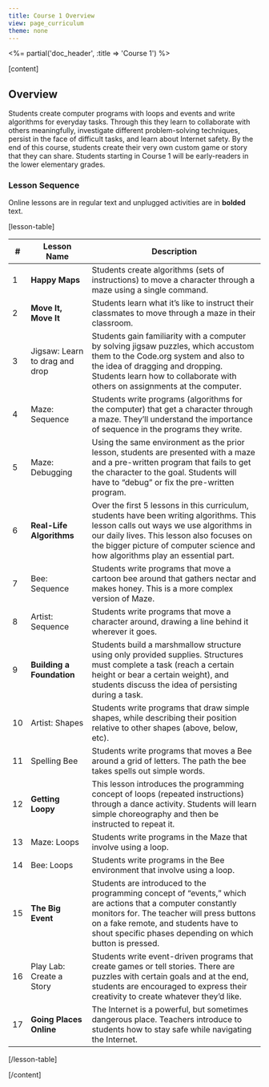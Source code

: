 ```yaml
---
title: Course 1 Overview
view: page_curriculum
theme: none
---
```


<%= partial('doc_header', :title => 'Course 1') %>

[content]
## Overview

Students create computer programs with loops and events and write algorithms for everyday tasks. Through this they learn to collaborate with others meaningfully, investigate different problem-solving techniques, persist in the face of difficult tasks, and learn about Internet safety. By the end of this course, students create their very own custom game or story that they can share. Students starting in Course 1 will be early-readers in the lower elementary grades.

### Lesson Sequence 

Online lessons are in regular text and unplugged activities are in **bolded** text.


[lesson-table]

| #  |          Lesson Name               |                                                                                                                            Description                                                                                                                             |
|----|------------------------------------|--------------------------------------------------------------------------------------------------------------------------------------------------------------------------------------------------------------------------------------------------------------------|
|  1 | **Happy Maps**                     | Students create algorithms (sets of instructions) to move a character through a maze using a single command.                                                                                                                                                      |
|  2 | **Move It, Move It**               | Students learn what it’s like to instruct their classmates to move through a maze in their classroom.                                                                                                                                                              |
|  3 | Jigsaw: Learn to drag and drop     | Students gain familiarity with a computer by solving jigsaw puzzles, which accustom them to the Code.org system and also to the idea of dragging and dropping. Students learn how to collaborate with others on assignments at the computer.                        |
|  4 | Maze: Sequence                     | Students write programs (algorithms for the computer) that get a character through a maze. They’ll understand the importance of sequence in the programs they write.                                                                                             |
|  5 | Maze: Debugging                    | Using the same environment as the prior lesson, students are presented with a maze and a pre-written program that fails to get the character to the goal. Students will have to “debug” or fix the pre-written program.                                            |
|  6 | **Real-Life Algorithms**           | Over the first 5 lessons in this curriculum, students have been writing algorithms. This lesson calls out ways we use algorithms in our daily lives. This lesson also focuses on the bigger picture of computer science and how algorithms play an essential part. |
|  7 | Bee: Sequence                      | Students write programs that move a cartoon bee around that gathers nectar and makes honey. This is a more complex version of Maze.                                                                                                                                |
|  8 | Artist: Sequence                   | Students write programs that move a character around, drawing a line behind it wherever it goes.                                                                                                                                                                   |
|  9 | **Building a Foundation**          | Students build a marshmallow structure using only provided supplies. Structures must complete a task (reach a certain height or bear a certain weight), and students discuss the idea of persisting during a task.                                                 |
| 10 | Artist: Shapes                     | Students write programs that draw simple shapes, while describing their position relative to other shapes (above, below, etc).                                                                                                                                     |
| 11 | Spelling Bee                       | Students write programs that moves a Bee around a grid of letters. The path the bee takes spells out simple words.                                                                                                                                                 |
| 12 | **Getting Loopy**                  | This lesson introduces the programming concept of loops (repeated instructions) through a dance activity. Students will learn simple choreography and then be instructed to repeat it.                                                                             |
| 13 | Maze: Loops                        | Students write programs in the Maze that involve using a loop.                                                                                                                                                                                                     |
| 14 | Bee: Loops                         | Students write programs in the Bee environment that involve using a loop.                                                                                                                                                                                          |
| 15 | **The Big Event**                  | Students are introduced to the programming concept of “events,” which are actions that a computer constantly monitors for. The teacher will press buttons on a fake remote, and students have to shout specific phases depending on which button is pressed.        |
| 16 | Play Lab: Create a Story           | Students write event-driven programs that create games or tell stories. There are puzzles with certain goals and at the end, students are encouraged to express their creativity to create whatever they’d like.                                                   |
| 17 | **Going Places Online**            | The Internet is a powerful, but sometimes dangerous place. Teachers introduce to students how to stay safe while navigating the Internet.                                                                                                                          |

[/lesson-table]

[/content]


<link rel="stylesheet" type="text/css" href="../docs/morestyle.css"/>